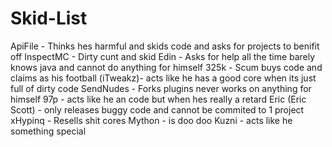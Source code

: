# Skid-List

ApiFile - Thinks hes harmful and skids code and asks for projects to benifit off
InspectMC - Dirty cunt and skid
Edin - Asks for help all the time barely knows java and cannot do anything for himself
325k - Scum buys code and claims as his
football (iTweakz)- acts like he has a good core when its just full of dirty code
SendNudes - Forks plugins never works on anything for himself
97p - acts like he an code but when hes really a retard
Eric (Eric Scott) - only releases buggy code and cannot be commited to 1 project
xHypinq - Resells shit cores
Mython - is doo doo
Kuzni - acts like he something special
